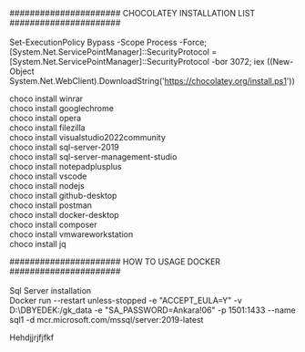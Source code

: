 
###################### CHOCOLATEY INSTALLATION LIST ######################
<br><br>
Set-ExecutionPolicy Bypass -Scope Process -Force; [System.Net.ServicePointManager]::SecurityProtocol = [System.Net.ServicePointManager]::SecurityProtocol -bor 3072; iex ((New-Object System.Net.WebClient).DownloadString('https://chocolatey.org/install.ps1'))

choco install winrar<br>
choco install googlechrome<br>
choco install opera<br>
choco install filezilla<br>
choco install visualstudio2022community<br>
choco install sql-server-2019<br>
choco install sql-server-management-studio<br>
choco install notepadplusplus<br>
choco install vscode<br>
choco install nodejs<br>
choco install github-desktop<br>
choco install postman<br>
choco install docker-desktop<br>
choco install composer<br>
choco install vmwareworkstation<br>
choco install jq


###################### HOW TO USAGE DOCKER ######################<br><br>
Sql Server installation<br>
Docker run --restart unless-stopped  -e "ACCEPT_EULA=Y" -v D:\DBYEDEK:/gk_data -e "SA_PASSWORD=Ankara!06" -p 1501:1433 --name sql1 -d mcr.microsoft.com/mssql/server:2019-latest








Hehdjjrjfjfkf
